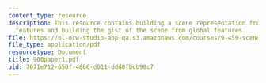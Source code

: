 ```yaml
---
content_type: resource
description: This resource contains building a scene representation from global image
  features and building the gist of the scene from global features.
file: https://ol-ocw-studio-app-qa.s3.amazonaws.com/courses/9-459-scene-understanding-symposium-spring-2006/7071e712650f4866d011ddd8fbcb98c7_900paper1.pdf
file_type: application/pdf
resourcetype: Document
title: 900paper1.pdf
uid: 7071e712-650f-4866-d011-ddd8fbcb98c7
---
```


